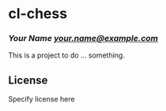# cl-chess
### _Your Name <your.name@example.com>_

This is a project to do ... something.

## License

Specify license here

